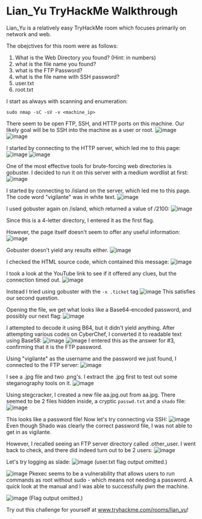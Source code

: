 # Lian_Yu TryHackMe Walkthrough
Lian_Yu is a relatively easy TryHackMe room which focuses primarily on network and web.

The obejctives for this room were as follows:
1. What is the Web Directory you found? (Hint: in numbers)
2. what is the file name you found?
3. what is the FTP Password?
4. what is the file name with SSH password?
5. user.txt
6. root.txt

I start as always with scanning and enumeration:
```
sudo nmap -sC -sV -v <machine_ip>
```
There seem to be open FTP, SSH, and HTTP ports on this machine. Our likely goal will be to SSH into the machine as a user or root.
![image](https://media.github.tamu.edu/user/17583/files/dac2a580-c849-11ec-839b-1d543e1c929a)
![image](https://media.github.tamu.edu/user/17583/files/e910c180-c849-11ec-93fc-0ddc5dda10dd)

I started by connecting to the HTTP server, which led me to this page:
![image](https://media.github.tamu.edu/user/17583/files/53296680-c84a-11ec-842b-084c2a916f15)
![image](https://media.github.tamu.edu/user/17583/files/3bea7900-c84a-11ec-989c-b04a23b3b01c)

One of the most effective tools for brute-forcing web directories is gobuster. I decided to run it on this server with a medium wordlist at first:
![image](https://media.github.tamu.edu/user/17583/files/1447e080-c84b-11ec-9651-a01b99736107)

I started by connecting to /island on the server, which led me to this page. The code word "vigilante" was in white text.
![image](https://media.github.tamu.edu/user/17583/files/e7e09400-c84b-11ec-9c25-ec673e1ded9d)

I used gobuster again on /island, which returned a value of /2100:
![image](https://media.github.tamu.edu/user/17583/files/c97a9880-c84b-11ec-8cc5-2bd171ccc58e)

Since this is a 4-letter directory, I entered it as the first flag.

However, the page itself doesn't seem to offer any useful information:
![image](https://media.github.tamu.edu/user/17583/files/a05a0800-c84b-11ec-8f70-68b69b549f39)

Gobuster doesn't yield any results either.
![image](https://media.github.tamu.edu/user/17583/files/92f74a80-c858-11ec-9f1a-c061b5acf938)

I checked the HTML source code, which contained this message:
![image](https://media.github.tamu.edu/user/17583/files/6f2e0780-c84c-11ec-89b9-8edde2d844b7)

I took a look at the YouTube link to see if it offered any clues, but the connection timed out.
![image](https://media.github.tamu.edu/user/17583/files/879e2200-c84c-11ec-80e9-72a7c80fd3a2)

Instead I tried using gobuster with the ```-x .ticket``` tag
![image](https://media.github.tamu.edu/user/17583/files/d0ee7180-c84c-11ec-947e-14e49983cc68)
This satisfies our second question.

Opening the file, we get what looks like a Base64-encoded password, and possibly our next flag:
![image](https://media.github.tamu.edu/user/17583/files/b8cb2200-c84d-11ec-8076-ad44c85bf97b)

I attempted to decode it using B64, but it didn't yield anything. After attempting various codes on CyberChef, I converted it to readable text using Base58:
![image](https://media.github.tamu.edu/user/17583/files/93d6af00-c84d-11ec-955e-15516c28bf58)
![image](https://media.github.tamu.edu/user/17583/files/ef08a180-c84d-11ec-8990-1f0cc9e29ad6)
I entered this as the answer for #3, confirming that it is the FTP password. 

Using "vigilante" as the username and the password we just found, I connected to the FTP server:
![image](https://media.github.tamu.edu/user/17583/files/37c05a80-c84e-11ec-8936-8ea4f994eed4)

I see a .jpg file and two .png's. I extract the .jpg first to test out some steganography tools on it.
![image](https://media.github.tamu.edu/user/17583/files/224d2f80-c852-11ec-8c9a-de8560d8cb36)

Using stegcracker, I created a new file aa.jpg.out from aa.jpg. There seemed to be 2 files hidden inside, a cryptic ```passwd.txt``` and a ```shado``` file:
![image](https://media.github.tamu.edu/user/17583/files/304f8000-c853-11ec-9d6a-15f305742a61)

This looks like a password file! Now let's try connecting via SSH:
![image](https://media.github.tamu.edu/user/17583/files/478e6d80-c853-11ec-8d75-53ef58c346b2)
Even though Shado was clearly the correct password file, I was not able to get in as vigilante. 

However, I recalled seeing an FTP server directory called .other_user. I went back to check, and there did indeed turn out to be 2 users:
![image](https://media.github.tamu.edu/user/17583/files/c091c300-c85b-11ec-9210-39969416e751)

Let's try logging as slade:
![image](https://media.github.tamu.edu/user/17583/files/0185d980-c854-11ec-8407-20255418b4e7)
(user.txt flag output omitted.)

![image](https://media.github.tamu.edu/user/17583/files/8f61c480-c854-11ec-8ad6-1f2289c478a0)
Pkexec seems to be a vulnerability that allows users to run commands as root without sudo - which means not needing a password. A quick look at the manual and I was able to successfully pwn the machine.

![image](https://media.github.tamu.edu/user/17583/files/36def700-c855-11ec-9ccb-d06024f8c31f)
(Flag output omitted.) 

Try out this challenge for yourself at www.tryhackme.com/rooms/lian_yu!




